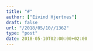 ```yaml
---
title: "#"
author: ["Eivind Hjertnes"]
draft: false
url: "/2018/05/10//1362"
type: "post"
date: 2018-05-10T02:00:00+02:00
---
```

